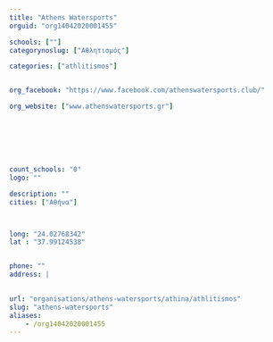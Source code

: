 ```yaml
---
title: "Athens Watersports"
orguid: "org14042020001455"

schools: [""]
categorynoslug: ["Αθλητισμός"]

categories: ["athlitismos"]


org_facebook: "https://www.facebook.com/athenswatersports.club/"

org_website: ["www.athenswatersports.gr"]







count_schools: "0"
logo: ""

description: ""
cities: ["Αθήνα"]



long: "24.02768342"
lat : "37.99124538"


phone: ""
address: |
    

url: "organisations/athens-watersports/athina/athlitismos"
slug: "athens-watersports"
aliases:
    - /org14042020001455
---
```



